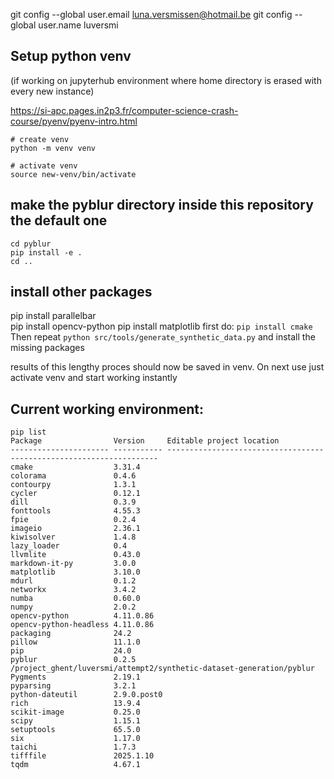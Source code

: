 git config --global user.email luna.versmissen@hotmail.be
git config --global user.name luversmi

## Setup python venv
(if working on jupyterhub environment where home directory is erased with every new instance)

https://si-apc.pages.in2p3.fr/computer-science-crash-course/pyenv/pyenv-intro.html 
```
# create venv
python -m venv venv

# activate venv
source new-venv/bin/activate
```

## make the pyblur directory inside this repository the default one
```
cd pyblur
pip install -e .
cd ..
```

## install other packages

pip install parallelbar  
pip install opencv-python
pip install matplotlib
first do: `pip install cmake`  
Then repeat `python src/tools/generate_synthetic_data.py` and install the missing packages  

results of this lengthy proces should now be saved in venv. On next use just activate venv and start working instantly



## Current working environment:

```
pip list
Package                Version     Editable project location
---------------------- ----------- --------------------------------------------------------------------
cmake                  3.31.4
colorama               0.4.6
contourpy              1.3.1
cycler                 0.12.1
dill                   0.3.9
fonttools              4.55.3
fpie                   0.2.4
imageio                2.36.1
kiwisolver             1.4.8
lazy_loader            0.4
llvmlite               0.43.0
markdown-it-py         3.0.0
matplotlib             3.10.0
mdurl                  0.1.2
networkx               3.4.2
numba                  0.60.0
numpy                  2.0.2
opencv-python          4.11.0.86
opencv-python-headless 4.11.0.86
packaging              24.2
pillow                 11.1.0
pip                    24.0
pyblur                 0.2.5       /project_ghent/luversmi/attempt2/synthetic-dataset-generation/pyblur
Pygments               2.19.1
pyparsing              3.2.1
python-dateutil        2.9.0.post0
rich                   13.9.4
scikit-image           0.25.0
scipy                  1.15.1
setuptools             65.5.0
six                    1.17.0
taichi                 1.7.3
tifffile               2025.1.10
tqdm                   4.67.1
```
